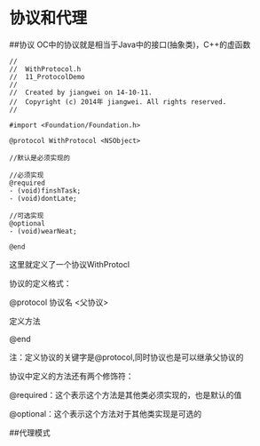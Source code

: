 # 协议和代理
##协议
OC中的协议就是相当于Java中的接口(抽象类)，C++的虚函数
```
//
//  WithProtocol.h
//  11_ProtocolDemo
//
//  Created by jiangwei on 14-10-11.
//  Copyright (c) 2014年 jiangwei. All rights reserved.
//

#import <Foundation/Foundation.h>

@protocol WithProtocol <NSObject>

//默认是必须实现的

//必须实现
@required
- (void)finshTask;
- (void)dontLate;

//可选实现
@optional
- (void)wearNeat;

@end
```

这里就定义了一个协议WithProtocl

协议的定义格式：

@protocol  协议名  <父协议>

定义方法

@end

注：定义协议的关键字是@protocol,同时协议也是可以继承父协议的

协议中定义的方法还有两个修饰符：

@required：这个表示这个方法是其他类必须实现的，也是默认的值

@optional：这个表示这个方法对于其他类实现是可选的

##代理模式

